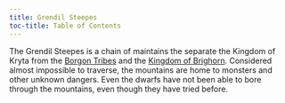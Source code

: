 ```yaml
---
title: Grendil Steepes
toc-title: Table of Contents
---
```



The Grendil Steepes is a chain of maintains the separate the Kingdom of Kryta from the [Borgon Tribes](../setting-world/borgon-tribes.md) and the [Kingdom of Brighorn](../setting-world/kingdom-of-brighon.md). Considered almost impossible to traverse, the mountains are home to monsters and other unknown dangers. Even the dwarfs have not been able to bore through the mountains, even though they have tried before.
